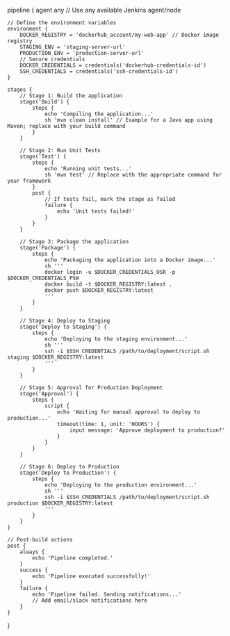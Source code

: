pipeline {
    agent any // Use any available Jenkins agent/node

    // Define the environment variables
    environment {
        DOCKER_REGISTRY = 'dockerhub_account/my-web-app' // Docker image registry
        STAGING_ENV = 'staging-server-url'
        PRODUCTION_ENV = 'production-server-url'
        // Secure credentials
        DOCKER_CREDENTIALS = credentials('dockerhub-credentials-id')
        SSH_CREDENTIALS = credentials('ssh-credentials-id')
    }

    stages {
        // Stage 1: Build the application
        stage('Build') {
            steps {
                echo 'Compiling the application...'
                sh 'mvn clean install' // Example for a Java app using Maven; replace with your build command
            }
        }

        // Stage 2: Run Unit Tests
        stage('Test') {
            steps {
                echo 'Running unit tests...'
                sh 'mvn test' // Replace with the appropriate command for your framework
            }
            post {
                // If tests fail, mark the stage as failed
                failure {
                    echo 'Unit tests failed!'
                }
            }
        }

        // Stage 3: Package the application
        stage('Package') {
            steps {
                echo 'Packaging the application into a Docker image...'
                sh '''
                docker login -u $DOCKER_CREDENTIALS_USR -p $DOCKER_CREDENTIALS_PSW
                docker build -t $DOCKER_REGISTRY:latest .
                docker push $DOCKER_REGISTRY:latest
                '''
            }
        }

        // Stage 4: Deploy to Staging
        stage('Deploy to Staging') {
            steps {
                echo 'Deploying to the staging environment...'
                sh '''
                ssh -i $SSH_CREDENTIALS /path/to/deployment/script.sh staging $DOCKER_REGISTRY:latest
                '''
            }
        }

        // Stage 5: Approval for Production Deployment
        stage('Approval') {
            steps {
                script {
                    echo 'Waiting for manual approval to deploy to production...'
                    timeout(time: 1, unit: 'HOURS') {
                        input message: 'Approve deployment to production?'
                    }
                }
            }
        }

        // Stage 6: Deploy to Production
        stage('Deploy to Production') {
            steps {
                echo 'Deploying to the production environment...'
                sh '''
                ssh -i $SSH_CREDENTIALS /path/to/deployment/script.sh production $DOCKER_REGISTRY:latest
                '''
            }
        }
    }

    // Post-build actions
    post {
        always {
            echo 'Pipeline completed.'
        }
        success {
            echo 'Pipeline executed successfully!'
        }
        failure {
            echo 'Pipeline failed. Sending notifications...'
            // Add email/slack notifications here
        }
    }
}
